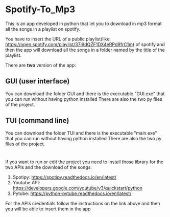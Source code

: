 # Spotify-To_Mp3
This is an app developed in python that let you to download in mp3 format all the songs in a playlist on spotify.

You have to insert the URL of a public playlist(like: https://open.spotify.com/playlist/37i9dQZF1DX4eRPd9frC1m) of spotify and then the app will download all the songs in a folder named by the title of the playlist.


There are **two** version of the app:
## GUI (user interface)
You can download the folder GUI and there is the executable "GUI.exe" that you can run without having python installed
There are also the two py files of the project.

## TUI (command line)
You can download the folder TUI and there is the executable "main.exe" that you can run without having python installed
There are also the two py files of the project.

#
If you want to run or edit the project you need to install those library for the two APIs and the download of the songs:
1. Spotipy: https://spotipy.readthedocs.io/en/latest/
2. Youtube API: https://developers.google.com/youtube/v3/quickstart/python
3. Pytube: https://python-pytube.readthedocs.io/en/latest/

For the APIs credentials follow the instructions on the link above and then you will be able to insert them in the app
